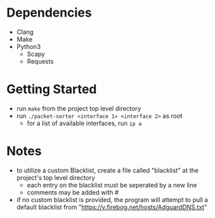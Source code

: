 # Dependencies
- Clang
- Make
- Python3
    - Scapy
    - Requests

# Getting Started
- run `make` from the project top level directory
- run `./packet-sorter <interface 1> <interface 2>` as root
    - for a list of available interfaces, run `ip a`

# Notes
- to utilize a custom Blacklist, create a file called "blacklist" at the project's top level directory
    - each entry on the blacklist must be seperated by a new line
    - comments may be added with #
- if no custom blacklist is provided, the program will attempt to pull a default blacklist from "https://v.firebog.net/hosts/AdguardDNS.txt"
